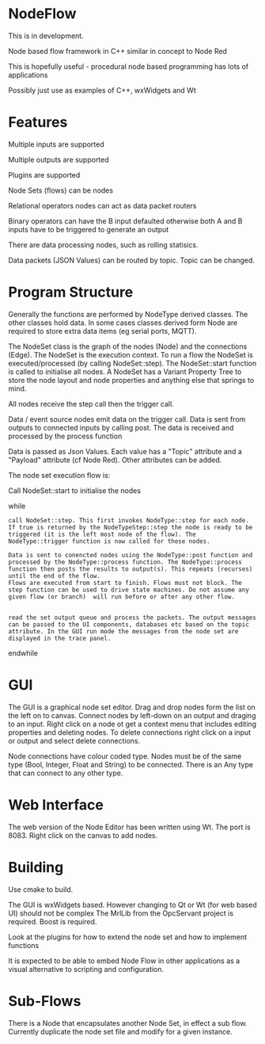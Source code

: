 # NodeFlow

This is in development. 

Node based flow framework in C++ similar in concept to Node Red 

This is hopefully useful - procedural node based programming has lots of applications

Possibly just use as examples of C++, wxWidgets and Wt



Features
========

Multiple inputs are supported 

Multiple outputs are supported

Plugins are supported 

Node Sets (flows) can be nodes

Relational operators nodes can act as data packet routers 

Binary operators can have the B input defaulted otherwise both A and B inputs have to be triggered to generate an output

There are data processing nodes, such as rolling statisics.

Data packets (JSON Values) can be routed by topic. Topic can be changed.


Program Structure
=================

Generally the functions are performed by NodeType derived classes. The other classes hold data. In some cases classes derived form Node are required to store extra data items (eg serial ports, MQTT).


The NodeSet class is the graph of the nodes (Node) and the connections (Edge). The NodeSet is the execution context.  To run a flow  the NodeSet is executed/processed (by calling NodeSet::step). The NodeSet::start function is called to initialise all nodes. A NodeSet has a Variant Property Tree to store the node layout and node properties and anything else that springs to mind.

All nodes receive the step call then the trigger call. 

Data / event source nodes emit data on the trigger call. Data is sent from outputs to connected inputs by calling post. The data is received and processed by the process function

Data is passed as Json Values. Each value has a "Topic" attribute and a "Payload" attribute (cf Node Red). Other attributes can be added.

The node set execution flow is:

Call NodeSet::start to initialise the nodes

while 
    
    call NodeSet::step. This first invokes NodeType::step for each node. If true is returned by the NodeTypeStep::step the node is ready to be triggered (it is the left most node of the flow). The NodeType::trigger function is now called for these nodes. 

    Data is sent to conencted nodes using the NodeType::post function and processed by the NodeType::process function. The NodeType::process function then posts the results to output(s). This repeats (recurses) until the end of the flow.
    Flows are executed from start to finish. Flows must not block. The step function can be used to drive state machines. Do not assume any given flow (or branch)  will run before or after any other flow.
 

    read the set output queue and process the packets. The output messages can be passed to the UI components, databases etc based on the topic attribute. In the GUI run mode the messages from the node set are displayed in the trace panel.

endwhile


GUI
===

The GUI is a graphical node set editor. Drag and drop nodes form the list on the left on to canvas. Connect nodes by left-down on an  output and draging to an input. Right click on a node ot get a context menu that includes editing properties and deleting nodes. To delete connections right click on a input or output and select delete connections.

Node connections have colour coded type. Nodes must be of the same type (Bool, Integer, Float and String) to be connected. There is an Any type that can connect to any other type. 

Web Interface
=============

The web version of the Node Editor has been written using Wt. The port is 8083. Right click on the canvas to add nodes.


Building
========

Use cmake to build. 

The GUI is wxWidgets based. However changing to Qt or Wt (for web based UI) should not be complex
The MrlLib from the OpcServant project is required. Boost is required.

Look at the plugins for how to extend the node set and how to implement functions

It is expected to be able to embed Node Flow in other applications as a visual alternative to scripting and configuration. 


Sub-Flows
=========

There is a Node that encapsulates another Node Set, in effect a sub flow. Currently duplicate the node set file and modify for a given instance. 




